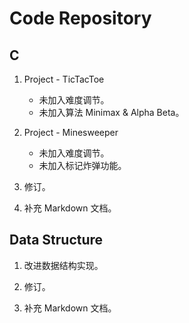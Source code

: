# Code Repository

## C

1. Project - TicTacToe
    - 未加入难度调节。
    - 未加入算法 Minimax & Alpha Beta。

2. Project - Minesweeper
    - 未加入难度调节。
    - 未加入标记炸弹功能。

3. 修订。

4. 补充 Markdown 文档。

## Data Structure

1. 改进数据结构实现。

2. 修订。

3. 补充 Markdown 文档。